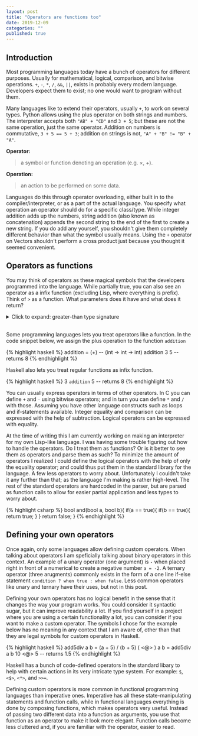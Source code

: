 ```yaml
---
layout: post
title: "Operators are functions too"
date: 2019-12-09
categories: ""
published: true
---
```


## Introduction

Most programming languages today have a bunch of operators for different 
purposes. Usually for mathematical, logical, comparison, and bitwise 
operations. `+`, `-`, `*`, `/`, `&&`, `||`, exists in probably every modern 
language. Developers expect them to exist; no one would want to program without them.

Many languages like to extend their operators, usually `+`, to work on several 
types. Python allows using the plus operator on both strings and 
numbers. The interpreter accepts both `"AB" + "CD"` and `3 + 5`; 
but these are not the same operation, just the same operator. 
Addition on numbers is commutative, `3 + 5 == 5 + 3`; addition on 
strings is not, `"A" + "B" != "B" + "A"`.


**Operator:** 
> a symbol or function denoting an operation (e.g. ×, +).

**Operation:** 
> an action to be performed on some data.

Languages do this through operator overloading, either built in to the 
compiler/interpreter, or as a part of the actual language. You specify 
what operation an operator should do for a specific class/type. While integer addition 
adds up the numbers, string addition
(also known as concatenation) appends the second string to the end of the first to 
create a new string. If you do add any yourself, you shouldn't give them 
completely different behavior than what the symbol usually means. 
Using the `+` operator on Vectors shouldn't perform a cross product just 
because you thought it seemed convenient. 


## Operators as functions
You may think of operators as these magical symbols that the developers 
programmed into the language. While partially true, you can also see an 
operator as a infix function (excluding Lisp, where everything is prefix). 
Think of `>` as a function. What parameters does it have and what does 
it return?

<details class="details">
<summary class="summary">Click to expand: greater-than type signature</summary>
{% highlight fsharp %}
(int -> int -> bool)
{% endhighlight %}
In a more familiar style: 
{% highlight csharp %}
bool greaterThan(int a, int b);
{% endhighlight %}
This is not accounting for any other possible operator overloading, 
such as strings or other number types (eg. float/double).
</details>
<br/>

Some programming languages lets you treat operators like a function. In the code 
snippet below, we assign the plus operation to the function `addition`

{% highlight haskell %}
addition = (+) -- (int -> int -> int)
addition 3 5 -- returns 8
{% endhighlight %}

Haskell also lets you treat regular functions as infix function.

{% highlight haskell %}
3 `addition` 5 -- returns 8
{% endhighlight %}

You can usually express operators in terms of other operators. In C you 
can define `+` and `-` using bitwise operators; and in turn you can 
define `*` and `/` with those. Assuming you have other language constructs 
such as loops and if-statements available. Integer equality and comparison 
can be expressed with the help of subtraction. Logical operators can be 
expressed with equality. 

At the time of writing this I am currently working on making an interpreter 
for my own Lisp-like language. I was having some trouble figuring out how to 
handle the operators. Do I treat them as functions? Or is it better to 
see them as operators and parse them as such? To minimize the amount of 
operators I realized I could define the logical operators with the help 
of only the equality operator; and could thus put them in the standard 
library for the language. A few less operators to worry about. 
Unfortunately I couldn't take it any further than that; as the language 
I'm making is rather high-level. The rest of the standard operators 
are hardcoded in the parser, but are parsed as function calls to 
allow for easier partial application and less types to worry about.

{% highlight csharp %}
bool and(bool a, bool b){
  if(a == true){
    if(b == true){
      return true;
    }
  }
  return false;
}
{% endhighlight %}

## Defining your own operators

Once again, only some languages allow defining custom operators. 
When talking about operators I am speficially talking about 
binary operators in this context. 
An example of a unary operator (one argument) is `-` when placed 
right in front of a numerical to create a negative number `a = -2`.
A ternary operator (three arugments) commonly exists in the form of a 
one line if-else statement `condition ? when true : when false`.
Less common operators like unary and ternary have their uses, but
not in this post.

Defining your own operators has no logical benefit in the sense that it 
changes the way your program works. You could consider it syntactic sugar, 
but it can improve readability a lot. If you find yourself in a project where 
you are using a certain functionality a lot, you can consider if you 
want to make a custom operator. The symbols I chose for the example below has
no meaning in any context that I am aware of, other than that they are legal 
symbols for custom operators in Haskell.

{% highlight haskell %}
add5div a b = (a + 5) / (b + 5)
( <@> ) a b = add5div a b
10 <@> 5 -- returns 1.5
{% endhighlight %}

Haskell has a bunch of code-defined operators in the standard libary 
to help with certain actions in its very intricate type system. For 
example: `$`, `<$>`, `<*>`, and `>>=`.

Defining custom operators is more common in functional programming languages than 
imperative ones. Imperative has all these state-manipulating statements 
and function calls, while in functional languages everything is done 
by composing functions, which makes operators very useful. Instead of 
passing two different data into a function as arguments, you use that function 
as an operator to make it look more elegant. Function calls become less 
cluttered and, if you are familiar with the operator, easier to read.
